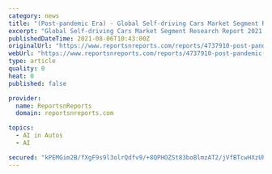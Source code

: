 ```yaml
---
category: news
title: "(Post-pandemic Era) - Global Self-driving Cars Market Segment Research Report 2021"
excerpt: "Global Self-driving Cars Market Segment Research Report 2021 report by XYZResearch. Summary The global economy is expected to expand"
publishedDateTime: 2021-08-06T10:43:00Z
originalUrl: "https://www.reportsnreports.com/reports/4737910-post-pandemic-era-global-self-driving-cars-market-segment-research-report-2021.html"
webUrl: "https://www.reportsnreports.com/reports/4737910-post-pandemic-era-global-self-driving-cars-market-segment-research-report-2021.html"
type: article
quality: 0
heat: 0
published: false

provider:
  name: ReportsnReports
  domain: reportsnreports.com

topics:
  - AI in Autos
  - AI

secured: "kPEMGim2B/fXgF9s9l3olrQdfv9/+8QPHOZSt83boBlmzAT2/jVfBTcwHXzUhCHJn1PBv/i0dW2juimYOAkiklyS5AiqcNlWjYmxHr5FeArcoYEXl7qqNsEAmnKwmdKNE8lX20EkyY6kQ9TOh2U/J1LnX7Qs4ikOo8A4/qzLMCpSB/tOAkdy3QN8JgWegUq3NglSUSrg6KI+Tf7VKPaJXy2Jvo4bVsCUIy0J7im1pHBisNFRnGPJ4rhNOxIqrFiVRwZYoeo5/YQX74PmAfLXkhxvDqaXztefkHaCodtWTGkOKtV1utThG5ivhr36JlDaAdlK5Lwyy6T8pF1KnkSILxd2GY7g6ZJ/smSQlqGgBTs=;+YJnTKCrqFbFxrNkJ7sqPw=="
---
```


